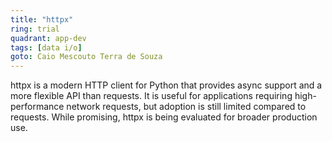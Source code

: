 ```yaml
---
title: "httpx"
ring: trial
quadrant: app-dev
tags: [data i/o]
goto: Caio Mescouto Terra de Souza
---
```


httpx is a modern HTTP client for Python that provides async support and a more flexible API than requests. It is useful for applications requiring high-performance network requests, but adoption is still limited compared to requests. While promising, httpx is being evaluated for broader production use.
